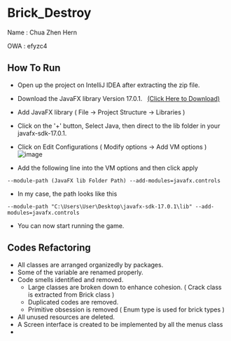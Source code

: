 # Brick_Destroy

Name : Chua Zhen Hern

OWA : efyzc4

## How To Run
- Open up the project on IntelliJ IDEA after extracting the zip file.

- Download the JavaFX library Version 17.0.1. &nbsp;  [(Click Here to Download)](https://gluonhq.com/products/javafx/)
- Add JavaFX library ( File -> Project Structure -> Libraries )
- Click on the '+' button, Select Java, then direct to the lib folder in your javafx-sdk-17.0.1.
- Click on Edit Configurations ( Modify options -> Add VM options )  <br/> ![image](https://user-images.githubusercontent.com/93503454/144802698-41ef598c-a7c1-425c-84f7-1e88b0f6c2b5.png)

- Add the following line into the VM options and then click apply
```
--module-path (JavaFX lib Folder Path) --add-modules=javafx.controls
```
- In my case, the path looks like this
```
--module-path "C:\Users\User\Desktop\javafx-sdk-17.0.1\lib" --add-modules=javafx.controls
```
- You can now start running the game.

## Codes Refactoring
- All classes are arranged organizedly by packages.
- Some of the variable are renamed properly.
- Code smells identified and removed.
  - Large classes are broken down to enhance cohesion. ( Crack class is extracted from Brick class )
  - Duplicated codes are removed.
  - Primitive obsession is removed ( Enum type is used for brick types )
- All unused resources are deleted.
- A Screen interface is created to be implemented by all the menus class
- 



